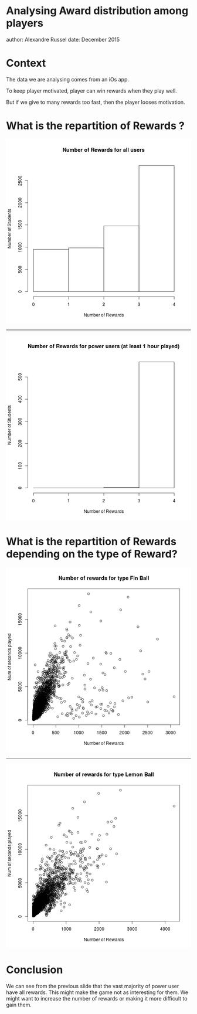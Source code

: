 Analysing Award distribution among players
========================================================
author: Alexandre Russel
date: December 2015

Context
========================================================

The data we are analysing comes from an iOs app.

To keep player motivated, player can win rewards when they play well.

But if we give to many rewards too fast,
then the player looses motivation.

What is the repartition of Rewards ?
========================================================

![plot of chunk unnamed-chunk-1](presentation-figure/unnamed-chunk-1-1.png) 

***

![plot of chunk unnamed-chunk-2](presentation-figure/unnamed-chunk-2-1.png) 

What is the repartition of Rewards depending on the type of Reward?
========================================================

![plot of chunk unnamed-chunk-3](presentation-figure/unnamed-chunk-3-1.png) 

***

![plot of chunk unnamed-chunk-4](presentation-figure/unnamed-chunk-4-1.png) 

Conclusion
=========================================================
We can see from the previous slide that the vast majority
of power user have all rewards. This might make the game
not as interesting for them. We might want to increase the number
of rewards or making it more difficult to gain them.
